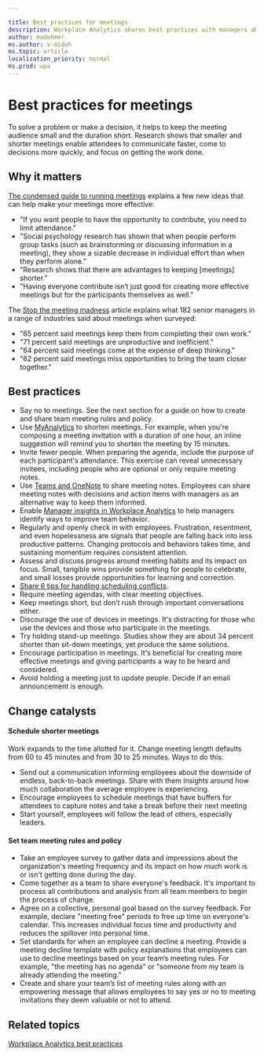 ```yaml
---

title: Best practices for meetings
description: Workplace Analytics shares best practices with managers about planning and running meetings
author: madehmer
ms.author: v-mideh
ms.topic: article
localization_priority: normal 
ms.prod: wpa
---
```


# Best practices for meetings

To solve a problem or make a decision, it helps to keep the meeting audience small and the duration short. Research shows that smaller and shorter meetings enable attendees to communicate faster, come to decisions more quickly, and focus on getting the work done.

## Why it matters

[The condensed guide to running meetings](https://insights.office.com/collaboration/how-to-run-effective-meetings-and-stop-wasting-time/) explains a few new ideas that can help make your meetings more effective:

* "If you want people to have the opportunity to contribute, you need to limit attendance."
* "Social psychology research has shown that when people perform group tasks (such as brainstorming or discussing information in a meeting), they show a sizable decrease in individual effort than when they perform alone.”
* "Research shows that there are advantages to keeping [meetings] shorter."
* "Having everyone contribute isn’t just good for creating more effective meetings but for the participants themselves as well."

The [Stop the meeting madness](https://insights.office.com/collaboration/out-of-control-meetings-waste-time-undermine-work/) article explains what 182 senior managers in a range of industries said about meetings when surveyed:

* "65 percent said meetings keep them from completing their own work."  
* "71 percent said meetings are unproductive and inefficient."
* "64 percent said meetings come at the expense of deep thinking."
* "62 percent said meetings miss opportunities to bring the team closer together."

## Best practices

* Say no to meetings. See the next section for a guide on how to create and share team meeting rules and policy.
* Use [MyAnalytics](../myanalytics/use/mya-notifications.md#shorten-a-meeting) to shorten meetings. For example, when you're composing a meeting invitation with a duration of one hour, an inline suggestion will remind you to shorten the meeting by 15 minutes.
* Invite fewer people. When preparing the agenda, include the purpose of each participant's attendance. This exercise can reveal unnecessary invitees, including people who are optional or only require meeting notes.
* Use [Teams and OneNote](https://support.microsoft.com/office/add-a-onenote-notebook-to-teams-0ec78cc3-ba3b-4279-a88e-aa40af9865c2) to share meeting notes. Employees can share meeting notes with decisions and action items with managers as an alternative way to keep them informed.
* Enable [Manager insights in Workplace Analytics](../manager-insights/introduction.md) to help managers identify ways to improve team behavior.
* Regularly and openly check in with employees. Frustration, resentment, and even hopelessness are signals that people are falling back into less productive patterns. Changing protocols and behaviors takes time, and sustaining momentum requires consistent attention.
* Assess and discuss progress around meeting habits and its impact on focus. Small, tangible wins provide something for people to celebrate, and small losses provide opportunities for learning and correction.
* [Share 6 tips for handling scheduling conflicts](https://www.microsoft.com/microsoft-365/business-insights-ideas/resources/6-tips-handling-scheduling-conflicts).
* Require meeting agendas, with clear meeting objectives.  
* Keep meetings short, but don’t rush through important conversations either.
* Discourage the use of devices in meetings. It's distracting for those who use the devices and those who participate in the meetings.
* Try holding stand-up meetings. Studies show they are about 34 percent shorter than sit-down meetings, yet produce the same solutions.
* Encourage participation in meetings. It's beneficial for creating more effective meetings and giving participants a way to be heard and considered.
* Avoid holding a meeting just to update people. Decide if an email announcement is enough.

## Change catalysts

#### Schedule shorter meetings

Work expands to the time allotted for it. Change meeting length defaults from 60 to 45 minutes and from 30 to 25 minutes. Ways to do this:

* Send out a communication informing employees about the downside of endless, back-to-back meetings. Share with them insights around how much collaboration the average employee is experiencing.
* Encourage employees to schedule meetings that have buffers for attendees to capture notes and take a break before their next meeting
* Start yourself, employees will follow the lead of others, especially leaders.

#### Set team meeting rules and policy

* Take an employee survey to gather data and impressions about the organization's meeting frequency and its impact on how much work is or isn't getting done during the day.
* Come together as a team to share everyone's feedback. It's important to process all contributions and analysis from all team members to begin the process of change.
* Agree on a collective, personal goal based on the survey feedback. For example, declare "meeting free" periods to free up time on everyone's calendar. This increases individual focus time and productivity and reduces the spillover into personal time.
* Set standards for when an employee can decline a meeting. Provide a meeting decline template with policy explanations that employees can use to decline meetings based on your team’s meeting rules. For example, "the meeting has no agenda" or "someone from my team is already attending the meeting."
* Create and share your team’s list of meeting rules along with an empowering message that allows employees to say yes or no to meeting invitations they deem valuable or not to attend.

## Related topics

[Workplace Analytics best practices](gm-best-practices.md)